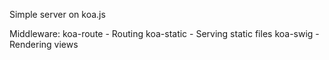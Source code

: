 Simple server on koa.js

Middleware:
koa-route - Routing
koa-static - Serving static files
koa-swig - Rendering views